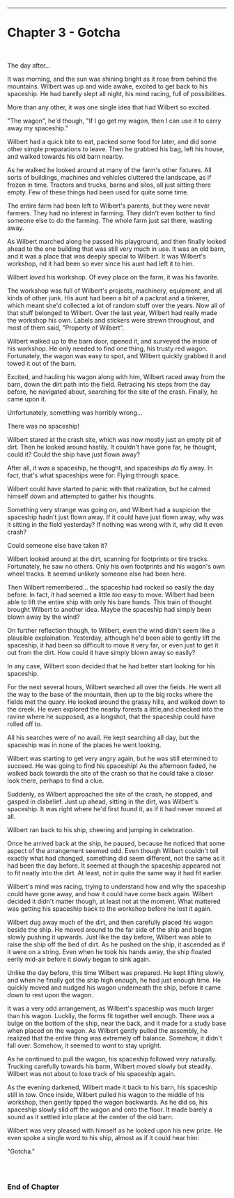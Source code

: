 ------------------------------------------------------------------

<a id="Story--Main--Chapter--Gotcha"></a>
Chapter 3 - Gotcha
======================
<br>

The day after...

It was morning, and the sun was shining bright as it rose from behind the mountains. Wilbert was up and wide awake, excited to get back to his spaceship. He had barelly slept all night, his mind racing, full of possibilities.

More than any other, it was one single idea that had Wilbert so excited.

"The wagon", he'd though, "If I go get my wagon, then I can use it to carry away my spaceship."


Wilbert had a quick bite to eat, packed some food for later, and did some other simple preparations to leave. Then he grabbed his bag, left his house, and walked towards his old barn nearby.

As he walked he looked around at many of the farm's other fixtures. All sorts of buildings, machines and vehicles cluttered the landscape, as if frozen in time.  Tractors and trucks, barns and silos, all just sitting there empty. Few of these things had been used for quite some time.

The entire farm had been left to Wilbert's parents, but they were never farmers. They had no interest in farming. They didn't even bother to find someone else to do the farming. The whole farm just sat there, wasting away.

As Wilbert marched along he passed his playground, and then finally looked ahead to the one building that was still very much in use. It was an old barn, and it was a place that was deeply special to Wilbert. It was Wilbert's workshop, nd it had been so ever since his aunt had left it to him.

Wilbert *loved* his workshop. Of evey place on the farm, it was his favorite.

The workshop was full of Wilbert's projects, machinery, equipment, and all kinds of other junk. His aunt had been a bit of a packrat and a tinkerer, which meant she'd collected a lot of random stuff over the years. Now all of that stuff belonged to Wilbert. Over the last year, Wilbert had really made the workshop his own. Labels and stickers were strewn throughout, and most of them said, "Property of Wilbert".


Wilbert walked up to the barn door, opened it, and surveyed the inside of his workshop. He only needed to find one thing, his trusty red wagon. Fortunately, the wagon was easy to spot, and Wilbert quickly grabbed it and towed it out of the barn.

Excited, and hauling his wagon along with him, Wilbert raced away from the barn, down the dirt path into the field. Retracing his steps from the day before, he navigated about, searching for the site of the crash. Finally, he came upon it.

Unfortunately, something was horribly wrong...

There was no spaceship!

Wilbert stared at the crash site, which was now mostly just an empty pit of dirt. Then he looked around hastily. It couldn't have gone far, he thought, could it? Could the ship have just flown away?

After all, it *was* a spaceship, he thought, and spaceships *do* fly away. In fact, that's what spaceships were for: Flying through space.

Wilbert could have started to panic with that realization, but he calmed himself down and attempted to gather his thoughts.

Something very strange was going on, and Wilbert had a suspicion the spaceship hadn't just flown away. If it could have just flown away, why was it sitting in the field yesterday? If nothing was wrong with it, why did it even crash?

Could someone else have taken it?

Wilbert looked around at the dirt, scanning for footprints or tire tracks. Fortunately, he saw no others. Only his own footprints and his wagon's own wheel tracks. It seemed unlikely someone else had been here.

Then Wilbert remembered... the spaceship had rocked so easily the day before. In fact, it had seemed a little *too* easy to move. Wilbert had been able to lift the entire ship with only his bare hands. This train of thought brought Wilbert to another idea. Maybe the spaceship had simply been blown away by the wind?

On further reflection though, to Wilbert, even the wind didn't seem like a plausible explaination. Yesterday, although he'd been able to gently lift the spaceship, it had been so difficult to move it very far, or even just to get it out from the dirt. How could it have simply blown away so easily?

In any case, Wilbert soon decided that he had better start looking for his spaceship.

For the next several hours, Wilbert searched all over the fields. He went all the way to the base of the mountain, then up to the big rocks where the fields met the quary. He looked around the grassy hills, and walked down to the creek. He even explored the nearby forests a little,and checked into the ravine where he supposed, as a longshot, that the spaceship could have rolled off to.

All his searches were of no avail. He kept searching all day, but the spaceship was in none of the places he went looking.

Wilbert was starting to get very angry again, but he was still etermined to succeed. He was going to find his spaceship! As the afternoon faded, he walked back towards the site of the crash so that he could take a closer look there, perhaps to find a clue.

Suddenly, as Wilbert approached the site of the crash, he stopped, and gasped in disbelief. Just up ahead, sitting in the dirt, was Wilbert's spaceship. It was right where he'd first found it, as if it had never moved at all.

Wilbert ran back to his ship, cheering and jumping in celebration.

Once he arrived back at the ship, he paused, because he noticed that some aspect of the arrangement seemed odd. Even though Wilbert couldn't tell exactly what had changed, something did seem different, not the same as it had been the day before. It seemed at though the spaceship appeared not to fit neatly into the dirt. At least, not in quite the same way it had fit earlier.

Wilbert's mind was racing, trying to understand how and why the spaceship could have gone away, and how it could have come back again. Wilbert decided it didn't matter though, at least not at the moment.  What mattered was getting his spaceship back to the workshop before he lost it again.

Wilbert dug away much of the dirt, and then carefully placed his wagon beside the ship. He moved around to the far side of the ship and began slowly pushing it upwards. Just like the day before, Wilbert was able to raise the ship off the bed of dirt. As he pushed on the ship, it ascended as if it were on a string. Even when he took his hands away, the ship floated eerily mid-air before it slowly began to sink again.

Unlike the day before, this time Wilbert was prepared. He kept lifting slowly, and when he finally got the ship high enough, he had just enough time. He quickly moved and nudged his wagon underneath the ship, before it came down to rest upon the wagon.

It was a very odd arrangement, as Wilbert's spaceship was much larger than his wagon. Luckily, the forms fit together well enough. There was a bulge on the bottom of the ship, near the back, and it made for a study base when placed on the wagon. As Wilbert gently pulled the assembly, he realized that the entire thing was extremely off balance. Somehow, it didn't fall over. Somehow, it seemed to *want* to stay upright.

As he continued to pull the wagon, his spaceship followed very naturally. Trucking carefully towards his barm, Wilbert moved slowly but steadily. Wilbert was not about to lose track of his spaceship again.

As the evening darkened, Wilbert made it back to his barn, his spaceship still in tow. Once inside, Wilbert pulled his wagon to the middle of his workshop, then gently tipped the wagon backwards. As he did so, his spaceship slowly slid off the wagon and onto the floor. It made barely a sound as it settled into place at the center of the old barn.

Wilbert was very pleased with himself as he looked upon his new prize. He even spoke a single word to his ship, almost as if it could hear him:


"Gotcha."



### <br><br>End of Chapter
